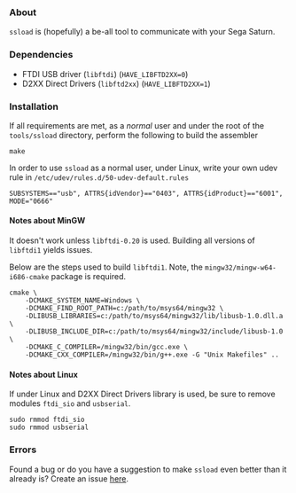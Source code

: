 ### About

`ssload` is (hopefully) a be-all tool to communicate with your Sega Saturn.

### Dependencies

 - FTDI USB driver (`libftdi`) (`HAVE_LIBFTD2XX=0`)
 - D2XX Direct Drivers (`libftd2xx`) (`HAVE_LIBFTD2XX=1`)

### Installation

  If all requirements are met, as a _normal_ user and under the root of the
  `tools/ssload` directory, perform the following to build the assembler

    make

  In order to use `ssload` as a normal user, under Linux, write your own udev
  rule in `/etc/udev/rules.d/50-udev-default.rules`

    SUBSYSTEMS=="usb", ATTRS{idVendor}=="0403", ATTRS{idProduct}=="6001", MODE="0666"

#### Notes about MinGW

  It doesn't work unless `libftdi-0.20` is used. Building all versions of
  `libftdi1` yields issues.

  Below are the steps used to build `libftdi1`. Note, the
  `mingw32/mingw-w64-i686-cmake` package is required.

    cmake \
        -DCMAKE_SYSTEM_NAME=Windows \
        -DCMAKE_FIND_ROOT_PATH=c:/path/to/msys64/mingw32 \
        -DLIBUSB_LIBRARIES=c:/path/to/msys64/mingw32/lib/libusb-1.0.dll.a \
        -DLIBUSB_INCLUDE_DIR=c:/path/to/msys64/mingw32/include/libusb-1.0 \
        -DCMAKE_C_COMPILER=/mingw32/bin/gcc.exe \
        -DCMAKE_CXX_COMPILER=/mingw32/bin/g++.exe -G "Unix Makefiles" ..

#### Notes about Linux

  If under Linux and D2XX Direct Drivers library is used, be sure to remove
  modules `ftdi_sio` and `usbserial`.

    sudo rmmod ftdi_sio
    sudo rmmod usbserial

### Errors

  Found a bug or do you have a suggestion to make `ssload` even better than it
  already is? Create an issue [here][1].

[1]: https://github.com/ijacquez/libyaul/issues
